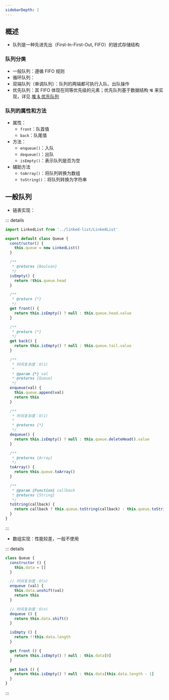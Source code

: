 ```yaml
---
sidebarDepth: 2
---
```



## 概述

+ 队列是一种先进先出（First-In-First-Out, FIFO）的链式存储结构


### 队列分类

+ 一般队列：遵循 FIFO 规则
+ 循环队列：
+ 双端队列（单调队列）：队列的两端都可执行入队、出队操作
+ 优先队列：其 FIFO 体现在同等优先级的元素；优先队列基于数据结构 `堆` 来实现，详见 [堆 & 优先队列](./heap.md)



### 队列的属性和方法

+ 属性：
  + `front`：队首值
  + `back`：队尾值
+ 方法：
  + `enqueue()`：入队
  + `dequeue()`：出队
  + `isEmpty()`：表示队列是否为空
+ 辅助方法
  + `toArray()`：将队列转换为数组
  + `toString()`：将队列转换为字符串




## 一般队列

+ 链表实现：

::: details
```js
import LinkedList from '../linked-list/LinkedList'

export default class Queue {
  constructor() {
    this.queue = new LinkedList()
  }

  /**
   * @returns {Boolean}
   */
  isEmpty() {
    return !this.queue.head
  }

  /**
   * @return {*}
   */
  get front() {
    return this.isEmpty() ? null : this.queue.head.value
  }

  /**
   * @return {*}
   */
  get back() {
    return this.isEmpty() ? null : this.queue.tail.value
  }

  /**
   * 时间复杂度：O(1)
   * 
   * @param {*} val
   * @returns {Queue}
   */
  enqueue(val) {
    this.queue.append(val)
    return this
  }

  /**
   * 时间复杂度：O(1)
   * 
   * @returns {*}
   */
  dequeue() {
    return this.isEmpty() ? null : this.queue.deleteHead().value
  }

  /**
   * @returns {Array}
   */
  toArray() {
    return this.queue.toArray()
  }

  /**
   * @param {Function} callback
   * @returns {String}
   */
  toString(callback) {
    return callback ? this.queue.toString(callback) : this.queue.toString()
  }
}
```
:::

+ 数组实现：性能较差，一般不使用

::: details
```js
class Queue {
  constructor () {
    this.data = []
  }

  // 时间复杂度：O(n)
  enqueue (val) {
    this.data.unshift(val)
    return this
  }

  // 时间复杂度：O(n)
  dequeue () {
    return this.data.shift()
  }

  isEmpty () {
    return !!this.data.length
  }

  get front () {
    return this.isEmpty() ? null : this.data[0]
  }

  get back () {
    return this.isEmpty() ? null : this.data[this.data.length - 1]
  }
}
```
:::
